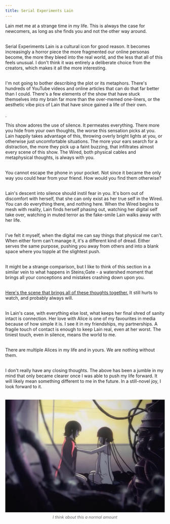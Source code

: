```yaml
---
title: Serial Experiments Lain
---
```


<div>
<p>
Lain met me at a strange time in my life. This is always the case for newcomers, as long as she finds you and not the other way around.<br><br>

Serial Experiments Lain is a cultural icon for good reason. It becomes increasingly a horror piece the more fragmented our online personas become, the more they bleed into the real world, and the less that all of this feels unusual. I don't think it was entirely a deliberate choice from the creators, which makes it all the more interesting. <br><br>

I'm not going to bother describing the plot or its metaphors. There's hundreds of YouTube videos and online articles that can do that far better than I could. There's a few elements of the show that have stuck themselves into my brain far more than the over-memed one-liners, or the aesthetic vibe pics of Lain that have since gained a life of their own.<br><br>. 

This show adores the use of silence. It permeates everything. There more you hide from your own thoughts, the worse this sensation picks at you. Lain happily takes advantage of this, throwing overly bright lights at you, or otherwise just uncomfortable situations. The more your ears search for a distraction, the more they pick up a faint buzzing, that infiltrates almost every scene of this show. The Wired, both physical cables and metaphysical thoughts, is always with you.<br><br>

You cannot escape the phone in your pocket. Not since it became the only way you could hear from your friend. How would you find them otherwise?<br><br>

Lain's descent into silence should instil fear in you. It's born out of discomfort with herself, that she can only exist as her true self in the Wired. You can do everything there, and nothing here. When the Wired begins to mesh with reality, Lain finds herself phasing out, watching her digital self take over, watching in muted terror as the fake-smile Lain walks away with her life.<br><br>

I've felt it myself, when the digital me can say things that physical me can't. When either form can't manage it, it's a different kind of dread. Either serves the same purpose, pushing you away from others and into a blank space where you topple at the slightest push.<br><br>

It might be a strange comparison, but I like to think of this section in a similar vein to what happens in Steins;Gate - a watershed moment that brings all your conceptions and mistakes crashing down upon you.<br><br>

<a href="https://www.youtube.com/watch?v=4tm-8HIOHlA">Here's the scene that brings all of these thoughts together.</a> It still hurts to watch, and probably always will.<br><br>

In Lain's case, with everything else lost, what keeps her final shred of sanity intact is connection. Her love with Alice is one of my favourites in media because of how simple it is. I see it in my friendships, my partnerships. A fragile touch of contact is enough to keep Lain real, even at her worst. The tiniest touch, even in silence, means the world to me.<br><br>

There are multiple Alices in my life and in yours. We are nothing without them.<br><br>

I don't really have any closing thoughts. The above has been a jumble in my mind that only became clearer once I was able to push my life forward. It will likely mean something different to me in the future. In a still-novel joy, I look forward to it.<br><br>

<figure style="margin: 1rem auto; text-align: center;">
<img src="/assets/images/blog/lain-1.jpeg" style="max-width: 100%; height: auto; display: block;">
<figcaption style="font-size: 0.9em; color: #666; margin-top: 0.5rem; font-style: italic;">I think about this a normal amount</figcaption>
</figure>

</p>
<script defer src="https://comments.oakreef.ie/comentario.js"></script>
<comentario-comments></comentario-comments>
</div>